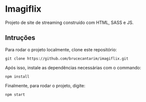 # Imagiflix
Projeto de site de streaming construído com HTML, SASS e JS.

## Intruções
Para rodar o projeto localmente, clone este repositório:
```
git clone https://github.com/brucecantarim/imagiflix.git
```

Após isso, instale as dependências necessárias com o commando:
```
npm install
```

Finalmente, para rodar o projeto, digite:
```
npm start
```
